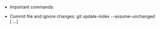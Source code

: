 * Important commands:
- Commit file and ignore changes: git update-index --assume-unchanged [<file> ...] 
